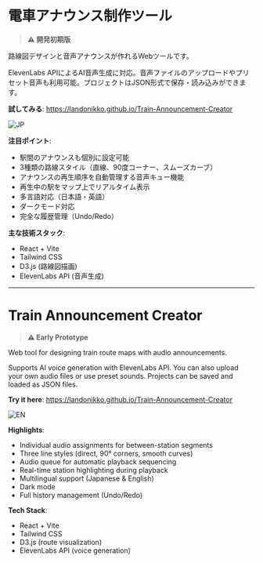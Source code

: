 # 電車アナウンス制作ツール

> **⚠️ 開発初期版**

路線図デザインと音声アナウンスが作れるWebツールです。

ElevenLabs APIによるAI音声生成に対応。音声ファイルのアップロードやプリセット音声も利用可能。プロジェクトはJSON形式で保存・読み込みができます。

**試してみる**: https://landonikko.github.io/Train-Announcement-Creator

![JP](https://i.imgur.com/2R6pmGs.jpeg)

**注目ポイント**:
- 駅間のアナウンスも個別に設定可能
- 3種類の路線スタイル（直線、90度コーナー、スムーズカーブ）
- アナウンスの再生順序を自動管理する音声キュー機能
- 再生中の駅をマップ上でリアルタイム表示
- 多言語対応（日本語・英語）
- ダークモード対応
- 完全な履歴管理（Undo/Redo）

**主な技術スタック**:
- React + Vite
- Tailwind CSS
- D3.js (路線図描画)
- ElevenLabs API (音声生成)

---

# Train Announcement Creator

> **⚠️ Early Prototype**

Web tool for designing train route maps with audio announcements.

Supports AI voice generation with ElevenLabs API. You can also upload your own audio files or use preset sounds. Projects can be saved and loaded as JSON files.

**Try it here**: https://landonikko.github.io/Train-Announcement-Creator

![EN](https://i.imgur.com/x8WWTH8.jpeg)

**Highlights**:
- Individual audio assignments for between-station segments
- Three line styles (direct, 90° corners, smooth curves)
- Audio queue for automatic playback sequencing
- Real-time station highlighting during playback
- Multilingual support (Japanese & English)
- Dark mode
- Full history management (Undo/Redo)

**Tech Stack**:
- React + Vite
- Tailwind CSS
- D3.js (route visualization)
- ElevenLabs API (voice generation)
